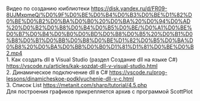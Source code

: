 <br/> Видео по созданию юиблиотеки https://disk.yandex.ru/d/FR09-8UJMxpmeQ/%D0%9F%D0%BE%D0%B4%D0%B3%D0%BE%D1%82%D0%BE%D0%B2%D0%BA%D0%B0%20%D0%BA%20%D0%94%D0%AD%20%D0%B2%D0%B8%D0%B4%D0%B5%D0%BE/%D0%A1%D0%BE%D0%B7%D0%B4%D0%B0%D0%BD%D0%B8%D0%B5%20%D0%B1%D0%B8%D0%B1%D0%BB%D0%B8%D0%BE%D1%82%D0%B5%D0%BA%D0%B8%20%D0%BA%D0%BB%D0%B0%D1%81%D1%81%D0%BE%D0%B2.mp4
<br/> 1. Как создать dll в Visual Studio (раздел Создание dll на языке C#) https://vscode.ru/articles/kak-sozdat-dll-v-visual-studio.html
<br/> 2. Динамическое подключение dll в C# https://vscode.ru/prog-lessons/dinamicheskoe-podklyuchenie-dll-v-c.html
<br/> 3. Список List<T> https://metanit.com/sharp/tutorial/4.5.php
<br/> Для построения графиков прикрепляется архив с программой ScottPlot 
